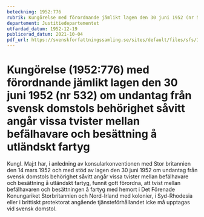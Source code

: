 ```yaml
---
beteckning: 1952:776
rubrik: Kungörelse med förordnande jämlikt lagen den 30 juni 1952 (nr 532) om undantag från svensk domstols behörighet såvitt angår vissa tvister mellan befälhavare och besättning å utländskt fartyg
departement: Justitiedepartementet
utfardad_datum: 1952-12-19
publicerad_datum: 2021-10-04
pdf_url: https://svenskforfattningssamling.se/sites/default/files/sfs/1952-12/SFS1952-776.pdf
---
```


# Kungörelse (1952:776) med förordnande jämlikt lagen den 30 juni 1952 (nr 532) om undantag från svensk domstols behörighet såvitt angår vissa tvister mellan befälhavare och besättning å utländskt fartyg

Kungl. Maj:t har, i anledning av konsularkonventionen med Stor britannien den 14 mars 1952 och med stöd av lagen den 30 juni 1952 om undantag från svensk domstols behörighet såvitt angår vissa tvister mellan befälhavare och besättning å utländskt fartyg, funnit gott förordna, att tvist mellan befälhavaren och besättningen å fartyg med hemort i Det Förenade Konungariket Storbritannien och Nord-Irland med kolonier, i Syd-Rhodesia eller i brittiskt protektorat angående tjänsteförhållandet icke må upptagas vid svensk domstol.
